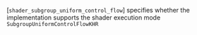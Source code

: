 [`shader_subgroup_uniform_control_flow`] specifies whether the
implementation supports the shader execution mode
`SubgroupUniformControlFlowKHR`